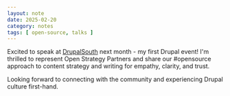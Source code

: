 ```yaml
---
layout: note
date: 2025-02-20
category: notes
tags: [ open-source, talks ]
---
```


Excited to speak at [DrupalSouth](https://drupalsouth.org/events/drupalsouth-melbourne-2025) next month - my first Drupal event! I'm thrilled to represent Open Strategy Partners and share our #opensource approach to content strategy and writing for empathy, clarity, and trust. 

Looking forward to connecting with the community and experiencing Drupal culture first-hand.